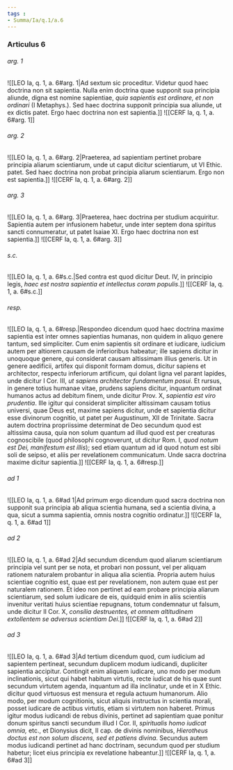```yaml
---
tags : 
- Summa/Ia/q.1/a.6
---
```


### Articulus 6

###### arg. 1
![[LEO Ia, q. 1, a. 6#arg. 1|Ad sextum sic proceditur. Videtur quod haec doctrina non sit sapientia. Nulla enim doctrina quae supponit sua principia aliunde, digna est nomine sapientiae, *quia sapientis est ordinare, et non ordinari* (I Metaphys.). Sed haec doctrina supponit principia sua aliunde, ut ex dictis patet. Ergo haec doctrina non est sapientia.]]
![[CERF Ia, q. 1, a. 6#arg. 1]]

###### arg. 2
![[LEO Ia, q. 1, a. 6#arg. 2|Praeterea, ad sapientiam pertinet probare principia aliarum scientiarum, unde ut caput dicitur scientiarum, ut VI Ethic. patet. Sed haec doctrina non probat principia aliarum scientiarum. Ergo non est sapientia.]]
![[CERF Ia, q. 1, a. 6#arg. 2]]

###### arg. 3
![[LEO Ia, q. 1, a. 6#arg. 3|Praeterea, haec doctrina per studium acquiritur. Sapientia autem per infusionem habetur, unde inter septem dona spiritus sancti connumeratur, ut patet Isaiae XI. Ergo haec doctrina non est sapientia.]]
![[CERF Ia, q. 1, a. 6#arg. 3]]

###### s.c.
![[LEO Ia, q. 1, a. 6#s.c.|Sed contra est quod dicitur Deut. IV, in principio legis, *haec est nostra sapientia et intellectus coram populis*.]]
![[CERF Ia, q. 1, a. 6#s.c.]]

###### resp.
![[LEO Ia, q. 1, a. 6#resp.|Respondeo dicendum quod haec doctrina maxime sapientia est inter omnes sapientias humanas, non quidem in aliquo genere tantum, sed simpliciter. Cum enim sapientis sit ordinare et iudicare, iudicium autem per altiorem causam de inferioribus habeatur; ille sapiens dicitur in unoquoque genere, qui considerat causam altissimam illius generis. Ut in genere aedificii, artifex qui disponit formam domus, dicitur sapiens et architector, respectu inferiorum artificum, qui dolant ligna vel parant lapides, unde dicitur I Cor. III, *ut sapiens architector fundamentum posui*. Et rursus, in genere totius humanae vitae, prudens sapiens dicitur, inquantum ordinat humanos actus ad debitum finem, unde dicitur Prov. X, *sapientia est viro prudentia*. Ille igitur qui considerat simpliciter altissimam causam totius universi, quae Deus est, maxime sapiens dicitur, unde et sapientia dicitur esse divinorum cognitio, ut patet per Augustinum, XII de Trinitate. Sacra autem doctrina propriissime determinat de Deo secundum quod est altissima causa, quia non solum quantum ad illud quod est per creaturas cognoscibile (quod philosophi cognoverunt, ut dicitur Rom. I, *quod notum est Dei, manifestum est illis*); sed etiam quantum ad id quod notum est sibi soli de seipso, et aliis per revelationem communicatum. Unde sacra doctrina maxime dicitur sapientia.]]
![[CERF Ia, q. 1, a. 6#resp.]]

###### ad 1
![[LEO Ia, q. 1, a. 6#ad 1|Ad primum ergo dicendum quod sacra doctrina non supponit sua principia ab aliqua scientia humana, sed a scientia divina, a qua, sicut a summa sapientia, omnis nostra cognitio ordinatur.]]
![[CERF Ia, q. 1, a. 6#ad 1]]

###### ad 2
![[LEO Ia, q. 1, a. 6#ad 2|Ad secundum dicendum quod aliarum scientiarum principia vel sunt per se nota, et probari non possunt, vel per aliquam rationem naturalem probantur in aliqua alia scientia. Propria autem huius scientiae cognitio est, quae est per revelationem, non autem quae est per naturalem rationem. Et ideo non pertinet ad eam probare principia aliarum scientiarum, sed solum iudicare de eis, quidquid enim in aliis scientiis invenitur veritati huius scientiae repugnans, totum condemnatur ut falsum, unde dicitur II Cor. X, *consilia destruentes, et omnem altitudinem extollentem se adversus scientiam Dei*.]]
![[CERF Ia, q. 1, a. 6#ad 2]]

###### ad 3
![[LEO Ia, q. 1, a. 6#ad 3|Ad tertium dicendum quod, cum iudicium ad sapientem pertineat, secundum duplicem modum iudicandi, dupliciter sapientia accipitur. Contingit enim aliquem iudicare, uno modo per modum inclinationis, sicut qui habet habitum virtutis, recte iudicat de his quae sunt secundum virtutem agenda, inquantum ad illa inclinatur, unde et in X Ethic. dicitur quod virtuosus est mensura et regula actuum humanorum. Alio modo, per modum cognitionis, sicut aliquis instructus in scientia morali, posset iudicare de actibus virtutis, etiam si virtutem non haberet. Primus igitur modus iudicandi de rebus divinis, pertinet ad sapientiam quae ponitur donum spiritus sancti secundum illud I Cor. II, *spiritualis homo iudicat omnia,* etc., et Dionysius dicit, II cap. de divinis nominibus, *Hierotheus doctus est non solum discens, sed et patiens divina*. Secundus autem modus iudicandi pertinet ad hanc doctrinam, secundum quod per studium habetur; licet eius principia ex revelatione habeantur.]]
![[CERF Ia, q. 1, a. 6#ad 3]]

